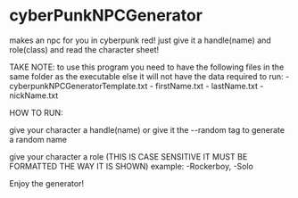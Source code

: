 # cyberPunkNPCGenerator
makes an npc for you in cyberpunk red! just give it a handle(name) and role(class) and read the character sheet!

TAKE NOTE: to use this program you need to have the following files in the same folder as the executable else it will not have the data required to run:
     - cyberpunkNPCGeneratorTemplate.txt
     - firstName.txt
     - lastName.txt
     - nickName.txt

HOW TO RUN:

give your character a handle(name) or give it the --random tag to generate a random name

give your character a role (THIS IS CASE SENSITIVE IT MUST BE FORMATTED THE WAY IT IS SHOWN)
example: -Rockerboy, -Solo

Enjoy the generator!
